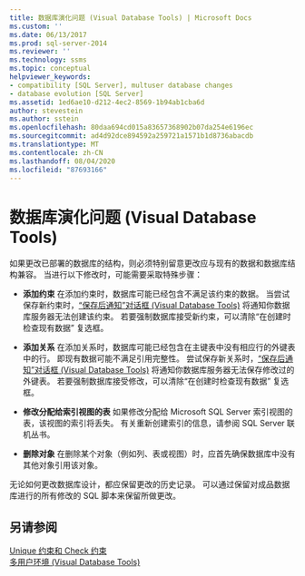 ```yaml
---
title: 数据库演化问题 (Visual Database Tools) | Microsoft Docs
ms.custom: ''
ms.date: 06/13/2017
ms.prod: sql-server-2014
ms.reviewer: ''
ms.technology: ssms
ms.topic: conceptual
helpviewer_keywords:
- compatibility [SQL Server], multuser database changes
- database evolution [SQL Server]
ms.assetid: 1ed6ae10-d212-4ec2-8569-1b94ab1cba6d
author: stevestein
ms.author: sstein
ms.openlocfilehash: 80daa694cd015a83657368902b07da254e6196ec
ms.sourcegitcommit: ad4d92dce894592a259721a1571b1d8736abacdb
ms.translationtype: MT
ms.contentlocale: zh-CN
ms.lasthandoff: 08/04/2020
ms.locfileid: "87693166"
---
```

# <a name="issues-of-database-evolution-visual-database-tools"></a>数据库演化问题 (Visual Database Tools)
  如果更改已部署的数据库的结构，则必须特别留意更改应与现有的数据和数据库结构兼容。 当进行以下修改时，可能需要采取特殊步骤：  
  
-   **添加约束** 在添加约束时，数据库可能已经包含不满足该约束的数据。 当尝试保存新约束时，[“保存后通知”对话框 (Visual Database Tools)](visual-database-tools.md) 将通知你数据库服务器无法创建该约束。 若要强制数据库接受新约束，可以清除“在创建时检查现有数据”  复选框。  
  
-   **添加关系** 在添加关系时，数据库可能已经包含在主键表中没有相应行的外键表中的行。 即现有数据可能不满足引用完整性。 尝试保存新关系时，[“保存后通知”对话框 (Visual Database Tools)](visual-database-tools.md) 将通知你数据库服务器无法保存修改过的外键表。 若要强制数据库接受修改，可以清除“在创建时检查现有数据”  复选框。  
  
-   **修改分配给索引视图的表** 如果修改分配给 Microsoft SQL Server 索引视图的表，该视图的索引将丢失。 有关重新创建索引的信息，请参阅 SQL Server 联机丛书。  
  
-   **删除对象** 在删除某个对象（例如列、表或视图）时，应首先确保数据库中没有其他对象引用该对象。  
  
 无论如何更改数据库设计，都应保留更改的历史记录。 可以通过保留对成品数据库进行的所有修改的 SQL 脚本来保留所做更改。  
  
## <a name="see-also"></a>另请参阅  
 [Unique 约束和 Check 约束](../../relational-databases/tables/unique-constraints-and-check-constraints.md)   
 [多用户环境 (Visual Database Tools)](multiuser-environments-visual-database-tools.md)  
  
  
